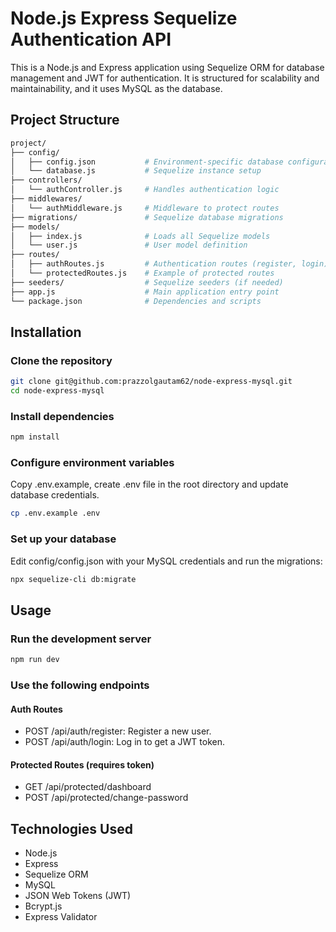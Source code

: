 # Node.js Express Sequelize Authentication API

This is a Node.js and Express application using Sequelize ORM for database management and JWT for authentication. It is structured for scalability and maintainability, and it uses MySQL as the database.


## Project Structure

```bash
project/
├── config/
│   ├── config.json           # Environment-specific database configurations
│   └── database.js           # Sequelize instance setup
├── controllers/
│   └── authController.js     # Handles authentication logic
├── middlewares/
│   └── authMiddleware.js     # Middleware to protect routes
├── migrations/               # Sequelize database migrations
├── models/
│   ├── index.js              # Loads all Sequelize models
│   └── user.js               # User model definition
├── routes/
│   ├── authRoutes.js         # Authentication routes (register, login)
│   └── protectedRoutes.js    # Example of protected routes
├── seeders/                  # Sequelize seeders (if needed)
├── app.js                    # Main application entry point
└── package.json              # Dependencies and scripts
```

## Installation

### Clone the repository
```bash
git clone git@github.com:prazzolgautam62/node-express-mysql.git
cd node-express-mysql
```

### Install dependencies
```bash
npm install
```

### Configure environment variables
Copy .env.example, create .env file in the root directory and update database credentials.
```bash
cp .env.example .env
```
 ### Set up your database
 Edit config/config.json with your MySQL credentials and run the migrations:
 ```bash
 npx sequelize-cli db:migrate
 ```

 ## Usage

 ### Run the development server
 ```bash
 npm run dev
 ```

 ### Use the following endpoints

 #### Auth Routes
 - POST /api/auth/register: Register a new user.
 - POST /api/auth/login: Log in to get a JWT token.

 #### Protected Routes (requires token)
 - GET /api/protected/dashboard
 - POST /api/protected/change-password

 ## Technologies Used
 - Node.js
 - Express
 - Sequelize ORM
 - MySQL
 - JSON Web Tokens (JWT)
 - Bcrypt.js
 - Express Validator

